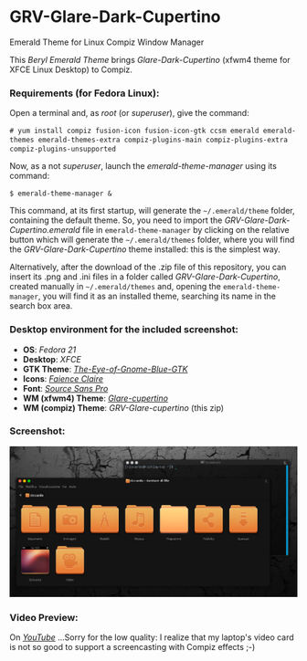 # GRV-Glare-Dark-Cupertino
Emerald Theme for Linux Compiz Window Manager

This _Beryl Emerald Theme_ brings _Glare-Dark-Cupertino_ (xfwm4 theme for XFCE Linux Desktop) to Compiz.

### Requirements (for Fedora Linux):

Open a terminal and, as _root_ (or _superuser_), give the command:
```
# yum install compiz fusion-icon fusion-icon-gtk ccsm emerald emerald-themes emerald-themes-extra compiz-plugins-main compiz-plugins-extra compiz-plugins-unsupported
```

Now, as a not _superuser_, launch the _emerald-theme-manager_ using its command:

```
$ emerald-theme-manager &
```

This command, at its first startup, will generate the `~/.emerald/theme` folder, containing the default theme. So, you need to import the _GRV-Glare-Dark-Cupertino.emerald_ file in `emerald-theme-manager` by clicking on the relative button which will generate the `~/.emerald/themes` folder, where you will find the _GRV-Glare-Dark-Cupertino_ theme installed: this is the simplest way.

Alternatively, after the download of the .zip file of this repository, you can insert its .png and .ini files in a folder called _GRV-Glare-Dark-Cupertino_, created manually in `~/.emerald/themes` and, opening the `emerald-theme-manager`, you will find it as an installed theme, searching its name in the search box area.

### Desktop environment for the included screenshot:

* **OS**: _Fedora 21_
* **Desktop**: _XFCE_
* **GTK Theme**: [_The-Eye-of-Gnome-Blue-GTK_](http://craazyt.deviantart.com/art/The-Eye-of-Gnome-Blue-GTK-291879346)
* **Icons**: [_Faience Claire_](http://tiheum.deviantart.com/art/Faience-icon-theme-255099649)
* **Font**: [_Source Sans Pro_](https://github.com/adobe-fonts/source-sans-pro)
* **WM (xfwm4) Theme**: [_Glare-cupertino_](https://github.com/sixsixfive/Glare)
* **WM (compiz) Theme**: _GRV-Glare-cupertino_ (this zip)

### Screenshot:

![GRV-Glare-cupertino Beryl Emerald Theme](/theme.screenshot.png)

### Video Preview:

On [_YouTube_](https://youtu.be/WRA3I-CEuSM) ...Sorry for the low quality: I realize that my laptop's video card is not so good to support a screencasting with Compiz effects ;-)
